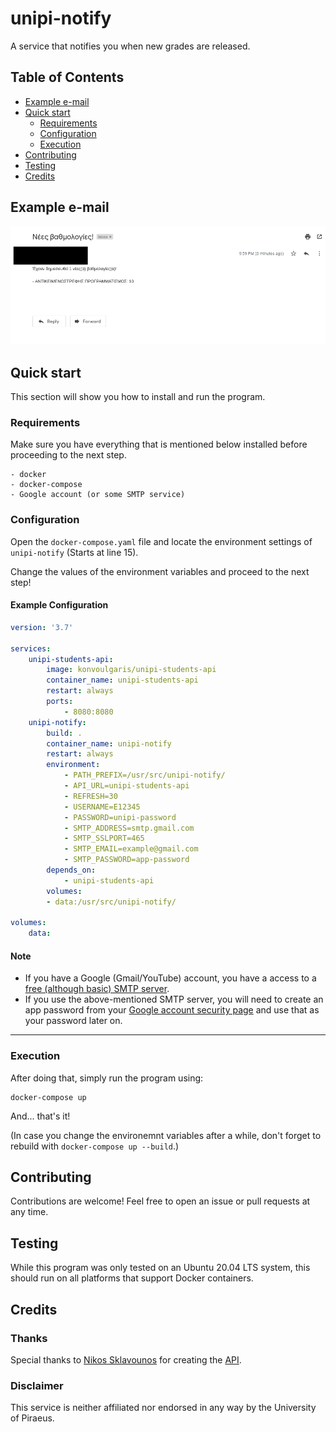 # unipi-notify
A service that notifies you when new grades are released.

## Table of Contents
* [Example e-mail](#example-e-mail)
* [Quick start](#quick-start)
    * [Requirements](#Requirements)
    * [Configuration](#configuration)
    * [Execution](#execution)
* [Contributing](#contributing)
* [Testing](#testing)
* [Credits](#credits)

## Example e-mail
![Image of e-mail](./images/example_email.png)

## Quick start
This section will show you how to install and run the program.

### Requirements
Make sure you have everything that is mentioned below installed before proceeding to the next step.

```
- docker
- docker-compose
- Google account (or some SMTP service)
```

### Configuration

Open the `docker-compose.yaml` file and locate the environment settings of `unipi-notify` (Starts at line 15).

Change the values of the environment variables and proceed to the next step!

#### Example Configuration

```docker-compose.yaml
version: '3.7'

services:
    unipi-students-api:
        image: konvoulgaris/unipi-students-api
        container_name: unipi-students-api
        restart: always
        ports:
            - 8080:8080
    unipi-notify:
        build: .
        container_name: unipi-notify
        restart: always
        environment:
            - PATH_PREFIX=/usr/src/unipi-notify/
            - API_URL=unipi-students-api
            - REFRESH=30
            - USERNAME=E12345
            - PASSWORD=unipi-password
            - SMTP_ADDRESS=smtp.gmail.com
            - SMTP_SSLPORT=465
            - SMTP_EMAIL=example@gmail.com
            - SMTP_PASSWORD=app-password
        depends_on:
            - unipi-students-api
        volumes:
        - data:/usr/src/unipi-notify/

volumes:
    data:
```

#### Note
+ If you have a Google (Gmail/YouTube) account, you have a access to a [free (although basic) SMTP server](https://support.google.com/a/answer/176600?hl=en).
+ If you use the above-mentioned SMTP server, you will need to create an app password from your [Google account security page](https://myaccount.google.com/apppasswords) and use that as your password later on.
***

### Execution
After doing that, simply run the program using:

```
docker-compose up
```

And... that's it!

(In case you change the environemnt variables after a while, don't forget to rebuild with `docker-compose up --build`.)

## Contributing
Contributions are welcome! Feel free to open an issue or pull requests at any time.

## Testing
While this program was only tested on an Ubuntu 20.04 LTS system, this should run on all platforms that support Docker containers.

## Credits
### Thanks
Special thanks to [Nikos Sklavounos](https://github.com/NickSklA) for creating the [API](https://github.com/NickSklA/unipi-students-api).

### Disclaimer
This service is neither affiliated nor endorsed in any way by the University of Piraeus.
